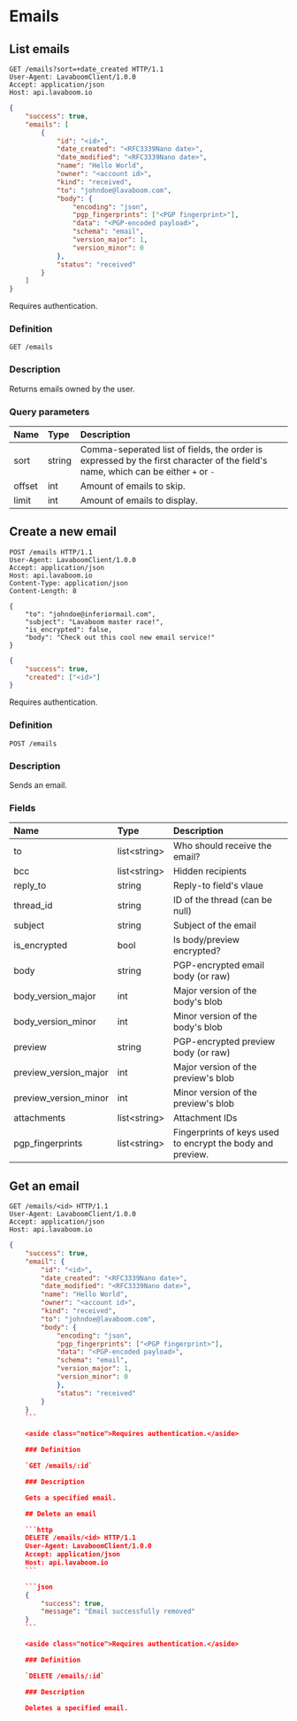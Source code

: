 
# Emails

## List emails

```http
GET /emails?sort=+date_created HTTP/1.1
User-Agent: LavaboomClient/1.0.0
Accept: application/json
Host: api.lavaboom.io
```

```json
{
    "success": true,
    "emails": [
        {
            "id": "<id>",
            "date_created": "<RFC3339Nano date>",
            "date_modified": "<RFC3339Nano date>",
            "name": "Hello World",
            "owner": "<account id>",
            "kind": "received",
            "to": "johndoe@lavaboom.com",
            "body": {
                "encoding": "json",
                "pgp_fingerprints": ["<PGP fingerprint>"],
                "data": "<PGP-encoded payload>",
                "schema": "email",
                "version_major": 1,
                "version_minor": 0
            },
            "status": "received"
        }
    ]
}
```

<aside class="notice">Requires authentication.</aside>

### Definition

`GET /emails`

### Description

Returns emails owned by the user.

### Query parameters

| Name   | Type   | Description                                                                                                                       |
|:-------|:-------|:----------------------------------------------------------------------------------------------------------------------------------|
| sort   | string | Comma-seperated list of fields, the order is expressed by the first character of the field's name, which can be either `+` or `-` |
| offset | int    | Amount of emails to skip.                                                                                                         |
| limit  | int    | Amount of emails to display.                                                                                                      |

## Create a new email

```http
POST /emails HTTP/1.1
User-Agent: LavaboomClient/1.0.0
Accept: application/json
Host: api.lavaboom.io
Content-Type: application/json
Content-Length: 8

{
    "to": "johndoe@inferiormail.com",
    "subject": "Lavaboom master race!",
    "is_encrypted": false,
    "body": "Check out this cool new email service!"
}
```

```json
{
    "success": true,
    "created": ["<id>"]
}
```

<aside class="notice">Requires authentication.</aside>

### Definition

`POST /emails`

### Description

Sends an email.

### Fields

| Name                  | Type           | Description                                                |
|:----------------------|:---------------|:-----------------------------------------------------------|
| to                    | list\<string\> | Who should receive the email?                              |
| bcc                   | list\<string\> | Hidden recipients                                          |
| reply_to              | string         | Reply-to field's vlaue                                     |
| thread_id             | string         | ID of the thread (can be null)                             |
| subject               | string         | Subject of the email                                       |
| is_encrypted          | bool           | Is body/preview encrypted?                                 |
| body                  | string         | PGP-encrypted email body (or raw)                          |
| body_version_major    | int            | Major version of the body's blob                           |
| body_version_minor    | int            | Minor version of the body's blob                           |
| preview               | string         | PGP-encrypted preview body (or raw)                        |
| preview_version_major | int            | Major version of the preview's blob                        |
| preview_version_minor | int            | Minor version of the preview's blob                        |
| attachments           | list\<string\> | Attachment IDs                                             |
| pgp_fingerprints      | list\<string\> | Fingerprints of keys used to encrypt the body and preview. |

## Get an email

```http
GET /emails/<id> HTTP/1.1
User-Agent: LavaboomClient/1.0.0
Accept: application/json
Host: api.lavaboom.io
```

```json
{
    "success": true,
    "email": {
        "id": "<id>",
        "date_created": "<RFC3339Nano date>",
        "date_modified": "<RFC3339Nano date>",
        "name": "Hello World",
        "owner": "<account id>",
        "kind": "received",
        "to": "johndoe@lavaboom.com",
        "body": {
            "encoding": "json",
            "pgp_fingerprints": ["<PGP fingerprint>"],
            "data": "<PGP-encoded payload>",
            "schema": "email",
            "version_major": 1,
            "version_minor": 0
            },
            "status": "received"
        }
    }
    ```

    <aside class="notice">Requires authentication.</aside>

    ### Definition

    `GET /emails/:id`

    ### Description

    Gets a specified email.

    ## Delete an email

    ```http
    DELETE /emails/<id> HTTP/1.1
    User-Agent: LavaboomClient/1.0.0
    Accept: application/json
    Host: api.lavaboom.io
    ```

    ```json
    {
        "success": true,
        "message": "Email successfully removed"
    }
    ```

    <aside class="notice">Requires authentication.</aside>

    ### Definition

    `DELETE /emails/:id`

    ### Description

    Deletes a specified email.
